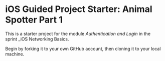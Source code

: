# iOS Guided Project Starter: Animal Spotter Part 1

This is a starter project for the module _Authentication and Login_ in the sprint _iOS Networking Basics.

Begin by forking it to your own GitHub account, then cloning it to your local machine.
